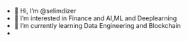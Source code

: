- 👋 Hi, I’m @selimdizer
- 👀 I’m interested in Finance and AI,ML and Deeplearning
- 🌱 I’m currently learning Data Engineering and Blockchain
- 

<!---
selimdizer/selimdizer is a ✨ special ✨ repository because its `README.md` (this file) appears on your GitHub profile.
You can click the Preview link to take a look at your changes.
--->
